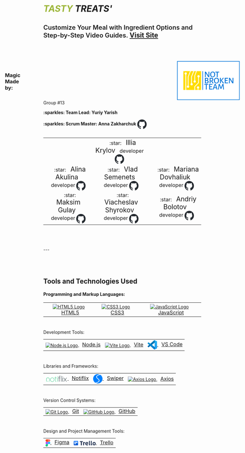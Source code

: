 
# <span style="color:#9BB537">_TASTY</span> TREATS'_
<span style="font-size:20px; font-weight:600;">Customize Your Meal with
Ingredient Options and Step-by-Step Video Guides.</span>
<a href='https://michael-zhinchyn.github.io/TASTY-TREATS/'>Visit Site</a>
---
<div style="display: flex; justify-content: center; align-items: center; margin-top:70px;">
    <h3 style='margin-right:500px;'>Magic Made by:</h3>
    <img src="./src/img/readme-img/not-broken-team-on-transparent-background.png" alt="Logo" width="200" />
</div>
Group #13
<p>
   <strong>:sparkles: Team Lead: Yuriy Yarish</strong>
</p>
<p>
   <strong>:sparkles: Scrum Master: Anna Zakharchuk</strong>
   <span><a href="https://github.com/AnnaHort">
            <img src="./src/img/readme-img/github-mark-dark.svg" alt="GitHub Logo" width="30" height="30" style="vertical-align: middle;">
        </a></span>
</p>
<div style="display: flex; justify-content: center;">
    <table  style="margin-bottom:70px">
    <tr>
        <td align="center" style="border:none">
        <span style="font-size:1.17em"> </span>
        <span style="font-size:1.5em; margin-left: 10px"></span>
        <span style="font-size:1.17em; margin-left:10px"></span>
        <a href="https://github.com/yourusername1">
        </a>
        </td>
        <td align="center" style="border:none;">
        <span style="font-size:1.17em; margin-left: 20px">:star:</span>
        <span style="font-size:1.5em; margin-left:10px">Illia Krylov</span>
        <span style="font-size:1.17em; margin-left:10px">developer</span>
        <a href="https://github.com/Illia12august">
            <img src="./src/img/readme-img/github-mark-dark.svg" alt="GitHub Logo" width="30" height="30" style="vertical-align: middle;">
        </a>
        </td>
        <td align="center" style="border:none">
        <span style="font-size:1.17em; margin-left: 20px"></span>
        <span style="font-size:1.5em; margin-left:10px"></span>
        <span style="font-size:1.17em; margin-left:10px"></span>
        <a href="https://github.com/yourusername3">
        </a>
        </td>
    </tr>
    <tr>
        <td align="center" style="border:none">
        <span style="font-size:1.17em; margin-left: 20px">:star:</span>
        <span style="font-size:1.5em; margin-left:10px">Alina Akulina</span>
        <span style="font-size:1.17em; margin-left:10px">developer</span>
        <a href="https://github.com/bgirlalma">
            <img src="./src/img/readme-img/github-mark-dark.svg" alt="GitHub Logo" width="30" height="30" style="vertical-align: middle;">
        </a>
        </td>
        <td align="center" style="border:none">
        <span style="font-size:1.17em; margin-left: 20px">:star:</span>
        <span style="font-size:1.5em; margin-left:10px">Vlad Semenets</span>
        <span style="font-size:1.17em; margin-left:10px">developer</span>
        <a href="https://github.com/VladislavSemenets">
            <img src="./src/img/readme-img/github-mark-dark.svg" alt="GitHub Logo" width="30" height="30" style="vertical-align: middle;">
        </a>
        </td>
        <td align="center" style="border:none">
        <span style="font-size:1.17em; margin-left: 20px">:star:</span>
        <span style="font-size:1.5em; margin-left:10px">Mariana Dovhaliuk</span>
        <span style="font-size:1.17em; margin-left:10px">developer</span>
        <a href="https://github.com/mariana9uk">
            <img src="./src/img/readme-img/github-mark-dark.svg" alt="GitHub Logo" width="30" height="30" style="vertical-align: middle;">
        </a>
        </td>
    </tr>
    <tr>
        <td align="center" style="border:none">
        <span style="font-size:1.17em; margin-left: 20px">:star:</span>
        <span style="font-size:1.5em; margin-left:10px">Maksim Gulay</span>
        <span style="font-size:1.17em; margin-left:10px">developer</span>
        <a href="https://github.com/MaksimGulay">
            <img src="./src/img/readme-img/github-mark-dark.svg" alt="GitHub Logo" width="30" height="30" style="vertical-align: middle;">
        </a>
        </td>
        <td align="center" style="border:none">
        <span style="font-size:1.17em; margin-left: 20px">:star:</span>
        <span style="font-size:1.5em; margin-left:10px">Viacheslav Shyrokov</span>
        <span style="font-size:1.17em; margin-left:10px">developer</span>
        <a href="https://github.com/Wiltor69">
            <img src="./src/img/readme-img/github-mark-dark.svg" alt="GitHub Logo" width="30" height="30" style="vertical-align: middle;">
        </a>
        </td>
        <td align="center" style="border:none">
        <span style="font-size:1.17em; margin-left: 20px">:star:</span>
        <span style="font-size:1.5em; margin-left:10px">Andriy Bolotov</span>
        <span style="font-size:1.17em; margin-left:10px">developer</span>
        <a href="https://github.com/andrhwl">
            <img src="./src/img/readme-img/github-mark-dark.svg" alt="GitHub Logo" width="30" height="30" style="vertical-align: middle;">
        </a>
        </td>
    </tr>
    </table>
</div>
---
<h2 style="margin-top:80px">Tools and Technologies Used</h2>
<h4>Programming and Markup Languages:</h4>
<table align="center" style="margin-bottom:40px">
  <tr>
    <td align="center" style="border:none">
      <a href="https://developer.mozilla.org/en-US/docs/Web/Guide/HTML/HTML5">
          <img src="https://img.icons8.com/color/48/000000/html-5--v1.png" alt="HTML5 Logo" width="30" height="30" style="vertical-align: middle;">
          <span style="font-size:1.17em; margin-left:10px">HTML5</span>
      </a>
    </td>
    <td align="center" style="border:none">
      <a href="https://developer.mozilla.org/en-US/docs/Web/CSS">
          <img src="https://img.icons8.com/color/48/000000/css3.png" alt="CSS3 Logo" width="30" height="30" style="vertical-align: middle;">
          <span style="font-size:1.17em; margin-left:10px">CSS3</span>
      </a>
    </td>
    <td align="center" style="border:none">
      <a href="https://developer.mozilla.org/en-US/docs/Web/JavaScript">
          <img src="https://img.icons8.com/color/48/000000/javascript--v1.png" alt="JavaScript Logo" width="30" height="30" style="vertical-align: middle;">
          <span style="font-size:1.17em; margin-left:10px">JavaScript</span>
      </a>
    </td>
  </tr>
</table>
Development Tools:
<table align="center" style="margin-bottom:40px">
  <tr>
    <td align="center" style="border:none">
      <a href="https://nodejs.org/">
          <img src="https://img.icons8.com/color/48/000000/nodejs.png" alt="Node.js Logo" width="30" height="30" style="vertical-align: middle;">
          <span style="font-size:1.17em; margin-left:10px">Node.js</span>
      </a>
    </td>
    <td align="center" style="border:none">
      <a href="https://vitejs.dev/">
          <img src="https://vitejs.dev/logo.svg" alt="Vite Logo" width="30" height="30" style="vertical-align: middle;">
          <span style="font-size:1.17em; margin-left:10px">Vite</span>
      </a>
    </td>
    <td align="center" style="border:none">
      <a href="https://code.visualstudio.com/">
          <img src="./src/img/readme-img/vscode.svg" alt="VS Code Logo" width="30" height="30" style="vertical-align: middle;">
          <span style="font-size:1.17em; margin-left:10px">VS Code</span>
      </a>
    </td>
  </tr>
</table>
Libraries and Frameworks:
<table align="center" style="margin-bottom:40px">
  <tr>
    <td align="center" style="border:none">
      <a href="https://notiflix.github.io/">
          <img src="./src/img/readme-img/notiflix-logo.svg" alt="Notiflix Logo" width="70" style="vertical-align: middle;">
          <span style="font-size:1.17em; margin-left:10px">Notiflix</span>
      </a>
    </td>
    <td align="center" style="border:none">
      <a href="https://swiperjs.com/">
          <img src="./src/img/readme-img/swiper-logo.svg" alt="Swiper Logo" width="30"  style="vertical-align: middle;">
          <span style="font-size:1.17em; margin-left:10px">Swiper</span>
      </a>
    </td>
    <td align="center" style="border:none">
      <a href="https://axios-http.com/">
          <img src="https://axios-http.com/assets/logo.svg" alt="Axios Logo" width="80" height="30" style="vertical-align: middle;">
          <span style="font-size:1.17em; margin-left:10px">Axios</span>
      </a>
    </td>
  </tr>
</table>
Version Control Systems:
<table align="center" style="margin-bottom:40px">
  <tr>
    <td align="center" style="border:none">
      <a href="https://git-scm.com/">
          <img src="https://img.icons8.com/color/48/000000/git.png" alt="Git Logo" width="30" height="30" style="vertical-align: middle;">
          <span style="font-size:1.17em; margin-left:10px">Git</span>
      </a>
    </td>
    <td align="center" style="border:none">
      <a href="https://github.com/">
          <img src="https://img.icons8.com/color/48/000000/github--v1.png" alt="GitHub Logo" width="30" height="30" style="vertical-align: middle;">
          <span style="font-size:1.17em; margin-left:10px">GitHub</span>
      </a>
    </td>
  </tr>
</table>
Design and Project Management Tools:
<table align="center">
  <tr>
    <td align="center" style="border:none">
      <a href="https://www.figma.com/">
          <img src="./src/img/readme-img/figma_logo.svg" alt="Figma Logo" width="15"  style="vertical-align: middle;">
          <span style="font-size:1.17em; margin-left:10px">Figma</span>
      </a>
    </td>
    <td align="center" style="border:none">
      <a href="https://trello.com/">
          <img src="./src/img/readme-img/trello-logo.svg" alt="Trello Logo" width="70"  style="vertical-align: middle;">
          <span style="font-size:1.17em; margin-left:10px">Trello</span>
      </a>
    </td>
  </tr>
</table>
